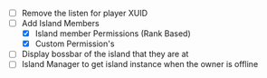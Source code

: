  - [ ] Remove the listen for player XUID
 - [ ] Add Island Members
    - [x] Island member Permissions (Rank Based)
    - [x] Custom Permission's
 - [ ] Display bossbar of the island that they are at 
 - [ ] Island Manager to get island instance when the owner is offline